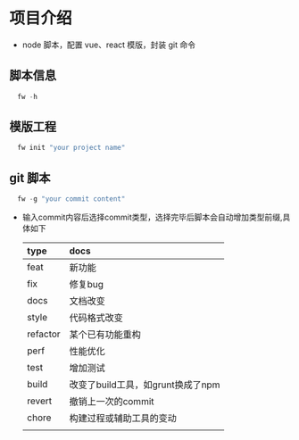 # 项目介绍

- node 脚本，配置 vue、react 模版，封装 git 命令

## 脚本信息

```javascript
  fw -h
```

## 模版工程

```javascript
  fw init "your project name"
```

## git 脚本

```javascript
  fw -g "your commit content"
```

- 输入commit内容后选择commit类型，选择完毕后脚本会自动增加类型前缀,具体如下

    | type   | docs   |
    | :---- | :---- |
    | feat | 新功能 |
    | fix | 修复bug |
    | docs | 文档改变 |
    | style | 代码格式改变 |
    | refactor | 某个已有功能重构 |
    | perf | 性能优化 |
    | test | 增加测试 |
    | build | 改变了build工具，如grunt换成了npm |
    | revert | 撤销上一次的commit |
    | chore | 构建过程或辅助工具的变动 |
    |  |  |
